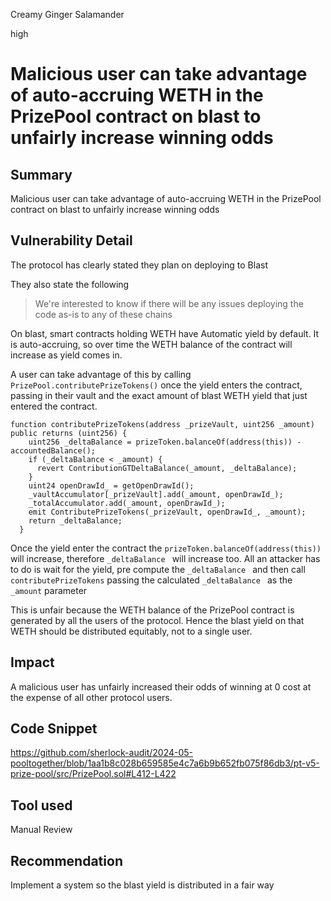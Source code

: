 Creamy Ginger Salamander

high

# Malicious user can take advantage of auto-accruing WETH in the PrizePool contract on blast to unfairly increase winning odds

## Summary
Malicious user can take advantage of auto-accruing WETH in the PrizePool contract on blast to unfairly increase winning odds

## Vulnerability Detail
The protocol has clearly stated they plan on deploying to Blast

They also state the following
>We're interested to know if there will be any issues deploying the code as-is to any of these chains

On blast, smart contracts holding WETH have Automatic yield by default. It is auto-accruing, so over time the WETH balance of the contract will increase as yield comes in.

A user can take advantage of this by calling `PrizePool.contributePrizeTokens()` once the yield enters the contract, passing in their vault and the exact amount of blast WETH yield that just entered the contract.

```solidity
function contributePrizeTokens(address _prizeVault, uint256 _amount) public returns (uint256) {
    uint256 _deltaBalance = prizeToken.balanceOf(address(this)) - accountedBalance();
    if (_deltaBalance < _amount) {
      revert ContributionGTDeltaBalance(_amount, _deltaBalance);
    }
    uint24 openDrawId_ = getOpenDrawId();
    _vaultAccumulator[_prizeVault].add(_amount, openDrawId_);
    _totalAccumulator.add(_amount, openDrawId_);
    emit ContributePrizeTokens(_prizeVault, openDrawId_, _amount);
    return _deltaBalance;
  }
```

Once the yield enter the contract the `prizeToken.balanceOf(address(this))` will increase, therefore `_deltaBalance ` will increase too. All an attacker has to do is wait for the yield, pre compute the `_deltaBalance ` and then call `contributePrizeTokens` passing the calculated `_deltaBalance ` as the `_amount` parameter

This is unfair because the WETH balance of the PrizePool contract is generated by all the users of the protocol. Hence the blast yield on that WETH should be distributed equitably, not to a single user.

## Impact
A malicious user has unfairly increased their odds of winning at 0 cost at the expense of all other protocol users.

## Code Snippet
https://github.com/sherlock-audit/2024-05-pooltogether/blob/1aa1b8c028b659585e4c7a6b9b652fb075f86db3/pt-v5-prize-pool/src/PrizePool.sol#L412-L422

## Tool used

Manual Review

## Recommendation
Implement a system so the blast yield is distributed in a fair way
